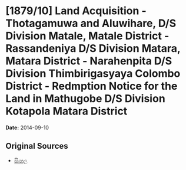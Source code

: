 # [1879/10] Land Acquisition - Thotagamuwa and Aluwihare, D/S Division Matale, Matale District - Rassandeniya D/S Division Matara, Matara District - Narahenpita D/S Division Thimbirigasyaya Colombo District - Redmption Notice for the Land in Mathugobe D/S Division Kotapola Matara District

**Date:** 2014-09-10

## Original Sources

- [සිංහල](https://documents.gov.lk/view/extra-gazettes/2014/9/1879-10_S.pdf)
